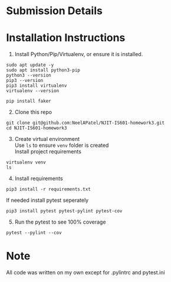 # Submission Details



# Installation Instructions

1. Install Python/Pip/Virtualenv, or ensure it is installed. 
```
sudo apt update -y
sudo apt install python3-pip
python3 --version
pip3 --version
pip3 install virtualenv
virtualenv --version
```
```
pip install faker
```


2. Clone this repo
```
git clone git@github.com:NeelAPatel/NJIT-IS601-homework3.git
cd NJIT-IS601-homework3
```

3. Create virtual environment\
Use `ls` to ensure `venv` folder is created\
Install project requirements
```
virtualenv venv
ls
```
4. Install requirements
```
pip3 install -r requirements.txt
```
If needed install pytest seperately
```
pip3 install pytest pytest-pylint pytest-cov
```

5. Run the pytest to see 100% coverage
```
pytest --pylint --cov
```

# Note
All code was written on my own except for .pylintrc and pytest.ini



